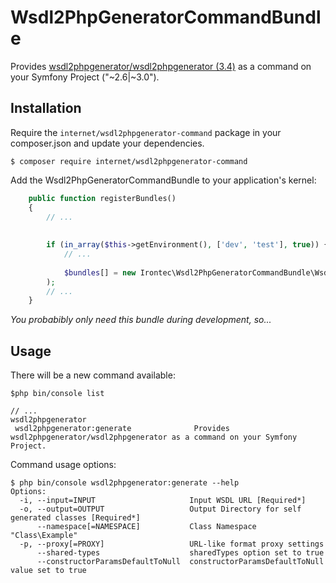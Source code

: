# Wsdl2PhpGeneratorCommandBundle

Provides [wsdl2phpgenerator/wsdl2phpgenerator (3.4)](https://github.com/wsdl2phpgenerator/wsdl2phpgenerator) as a command on your Symfony Project ("~2.6|~3.0").

## Installation

Require the `internet/wsdl2phpgenerator-command` package in your composer.json and update your dependencies.

    $ composer require internet/wsdl2phpgenerator-command

Add the Wsdl2PhpGeneratorCommandBundle to your application's kernel:

```php
    public function registerBundles()
    {
        // ...
    
    
        if (in_array($this->getEnvironment(), ['dev', 'test'], true)) {
            // ...
            
            $bundles[] = new Irontec\Wsdl2PhpGeneratorCommandBundle\Wsdl2PhpGeneratorCommandBundle(),
        );
        // ...
    }
````
*You probabibly only need this bundle during development, so...*


## Usage

There will be a new command available: 


    $php bin/console list
    
    // ...
    wsdl2phpgenerator
     wsdl2phpgenerator:generate              Provides wsdl2phpgenerator/wsdl2phpgenerator as a command on your Symfony Project.



Command usage options:

    $ php bin/console wsdl2phpgenerator:generate --help
    Options:
      -i, --input=INPUT                     Input WSDL URL [Required*]
      -o, --output=OUTPUT                   Output Directory for self generated classes [Required*]
          --namespace[=NAMESPACE]           Class Namespace "Class\Example"
      -p, --proxy[=PROXY]                   URL-like format proxy settings
          --shared-types                    sharedTypes option set to true
          --constructorParamsDefaultToNull  constructorParamsDefaultToNull value set to true

